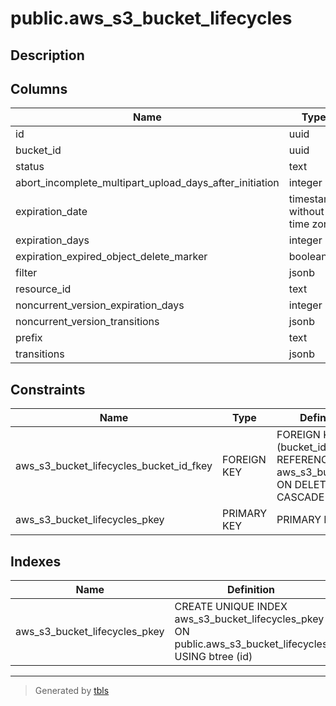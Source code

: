 # public.aws_s3_bucket_lifecycles

## Description

## Columns

| Name | Type | Default | Nullable | Children | Parents | Comment |
| ---- | ---- | ------- | -------- | -------- | ------- | ------- |
| id | uuid |  | false |  |  |  |
| bucket_id | uuid |  | true |  | [public.aws_s3_buckets](public.aws_s3_buckets.md) |  |
| status | text |  | true |  |  |  |
| abort_incomplete_multipart_upload_days_after_initiation | integer |  | true |  |  |  |
| expiration_date | timestamp without time zone |  | true |  |  |  |
| expiration_days | integer |  | true |  |  |  |
| expiration_expired_object_delete_marker | boolean |  | true |  |  |  |
| filter | jsonb |  | true |  |  |  |
| resource_id | text |  | true |  |  |  |
| noncurrent_version_expiration_days | integer |  | true |  |  |  |
| noncurrent_version_transitions | jsonb |  | true |  |  |  |
| prefix | text |  | true |  |  |  |
| transitions | jsonb |  | true |  |  |  |

## Constraints

| Name | Type | Definition |
| ---- | ---- | ---------- |
| aws_s3_bucket_lifecycles_bucket_id_fkey | FOREIGN KEY | FOREIGN KEY (bucket_id) REFERENCES aws_s3_buckets(id) ON DELETE CASCADE |
| aws_s3_bucket_lifecycles_pkey | PRIMARY KEY | PRIMARY KEY (id) |

## Indexes

| Name | Definition |
| ---- | ---------- |
| aws_s3_bucket_lifecycles_pkey | CREATE UNIQUE INDEX aws_s3_bucket_lifecycles_pkey ON public.aws_s3_bucket_lifecycles USING btree (id) |

---

> Generated by [tbls](https://github.com/k1LoW/tbls)
